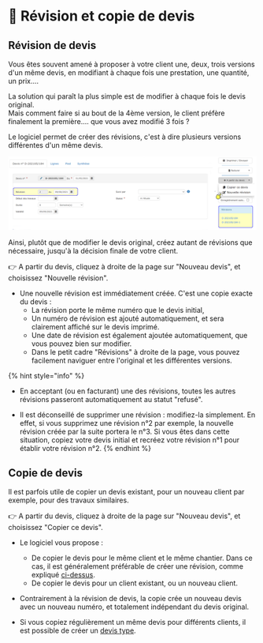 # 📎 Révision et copie de devis

## Révision de devis

Vous êtes souvent amené à proposer à votre client une, deux, trois versions d'un même devis, en modifiant à chaque fois une prestation, une quantité, un prix....

La solution qui paraît la plus simple est de modifier à chaque fois le devis original.\
Mais comment faire si au bout de la 4ème version, le client préfère finalement la première.... que vous avez modifié 3 fois ?

Le logiciel permet de créer des révisions, c'est à dire plusieurs versions différentes d'un même devis.

![](../../.gitbook/assets/screenshot-109-.png)

Ainsi, plutôt que de modifier le devis original, créez autant de révisions que nécessaire, jusqu'à la décision finale de votre client.

:point_right: A partir du devis, cliquez à droite de la page sur "Nouveau devis", et choisissez "Nouvelle révision".

* Une nouvelle révision est immédiatement créée. C'est une copie exacte du devis :
  * La révision porte le même numéro que le devis initial,
  * Un numéro de révision est ajouté automatiquement, et sera clairement affiché sur le devis imprimé.
  * Une date de révision est également ajoutée automatiquement, que vous pouvez bien sur modifier.
  * Dans le petit cadre "Révisions" à droite de la page, vous pouvez facilement naviguer entre l'original et les différentes versions.

{% hint style="info" %}
*   En acceptant (ou en facturant) une des révisions, toutes les autres révisions passeront automatiquement au statut "refusé".


* Il est déconseillé de supprimer une révision : modifiez-la simplement. En effet, si vous supprimez une révision n°2 par exemple, la nouvelle révision créée par la suite portera le n°3. Si vous êtes dans cette situation, copiez votre devis initial et recréez votre révision n°1 pour établir votre révision n°2.
{% endhint %}

## Copie de devis

Il est parfois utile de copier un devis existant, pour un nouveau client par exemple, pour des travaux similaires.

:point_right: A partir du devis, cliquez à droite de la page sur "Nouveau devis", et choisissez "Copier ce devis".

*   Le logiciel vous propose :

    * De copier le devis pour le même client et le même chantier. Dans ce cas, il est généralement préférable de créer une révision, comme expliqué [ci-dessus](revision-et-copie-de-devis.md#revision-de-devis).
    * De copier le devis pour un client existant, ou un nouveau client.


*   Contrairement à la révision de devis, la copie crée un nouveau devis avec un nouveau numéro, et totalement indépendant du devis original.


*   Si vous copiez régulièrement un même devis pour différents clients, il est possible de créer un [devis type](devis-type.md).

